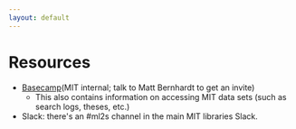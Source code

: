 ```yaml
---
layout: default
---
```


# Resources

* [Basecamp](https://3.basecamp.com/3547309/projects/3779655)(MIT internal; talk to Matt Bernhardt to get an invite)
  * This also contains information on accessing MIT data sets (such as search logs, theses, etc.)
* Slack: there's an #ml2s channel in the main MIT libraries Slack.
